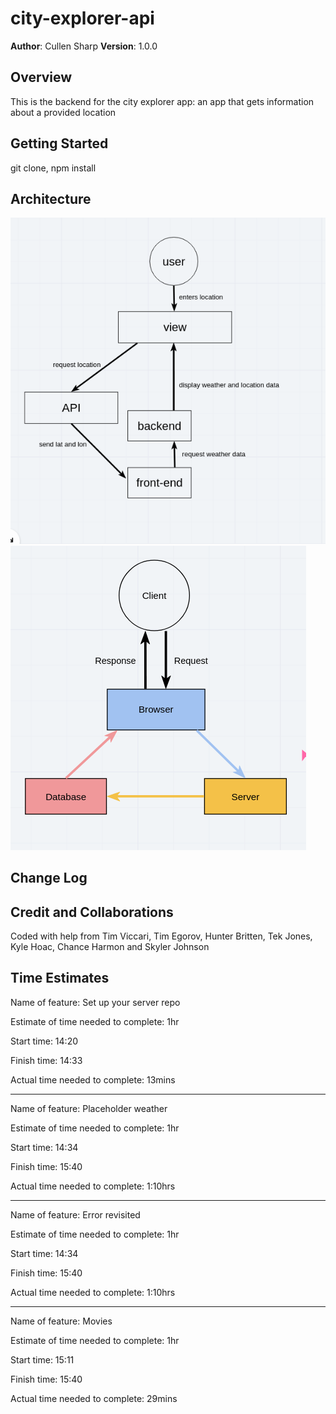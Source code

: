 # city-explorer-api

**Author**: Cullen Sharp
**Version**: 1.0.0

## Overview

This is the backend for the city explorer app: an app that gets information about a provided location

## Getting Started

git clone, npm install

## Architecture

![flow](flow.png)
![flow](WRRCday9.png)

## Change Log

## Credit and Collaborations

Coded with help from Tim Viccari, Tim Egorov, Hunter Britten, Tek Jones, Kyle Hoac, Chance Harmon and Skyler Johnson

## Time Estimates

Name of feature: Set up your server repo

Estimate of time needed to complete: 1hr

Start time: 14:20

Finish time: 14:33

Actual time needed to complete: 13mins

---

Name of feature: Placeholder weather

Estimate of time needed to complete: 1hr

Start time: 14:34

Finish time: 15:40

Actual time needed to complete: 1:10hrs

---

Name of feature: Error revisited

Estimate of time needed to complete: 1hr

Start time: 14:34

Finish time: 15:40

Actual time needed to complete: 1:10hrs

---

Name of feature: Movies

Estimate of time needed to complete: 1hr

Start time: 15:11

Finish time: 15:40

Actual time needed to complete: 29mins

<!--  -->